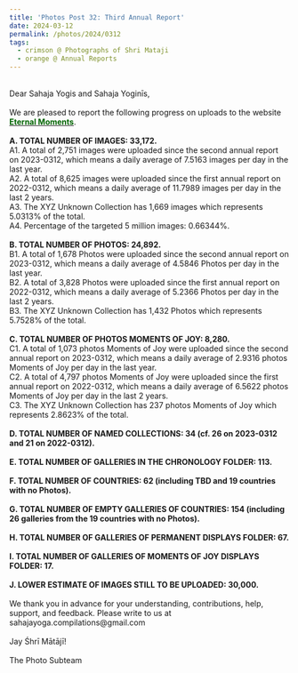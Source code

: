```yaml
---
title: 'Photos Post 32: Third Annual Report'
date: 2024-03-12
permalink: /photos/2024/0312
tags:
  - crimson @ Photographs of Shri Mataji
  - orange @ Annual Reports
---
```


<p>
<br>
Dear Sahaja Yogis and Sahaja Yoginīs,<br>
<br>
We are pleased to report the following progress on uploads to the website <a href="https://eternalmoments.smugmug.com/"> <font color="DarkGreen"><b>Eternal Moments</b></font></a>.<br>
<br>
<b>A. TOTAL NUMBER OF IMAGES: 33,172.</b><br> 
A1. A total of 2,751 images were uploaded since the second annual report on 2023-0312, which means a daily average of 7.5163 images per day in the last year.<br>
A2. A total of 8,625 images were uploaded since the first annual report on 2022-0312, which means a daily average of 11.7989 images per day in the last 2 years.<br>
A3. The XYZ Unknown Collection has 1,669 images which represents 5.0313% of the total.<br>
A4. Percentage of the targeted 5 million images: 0.66344%.<br>
<br>
<b>B. TOTAL NUMBER OF PHOTOS: 24,892.</b><br>
B1. A total of 1,678 Photos were uploaded since the second annual report on 2023-0312, which means a daily average of 4.5846 Photos per day in the last year.<br>
B2. A total of 3,828 Photos were uploaded since the first annual report on 2022-0312, which means a daily average of 5.2366 Photos per day in the last 2 years.<br>
B3. The XYZ Unknown Collection has 1,432 Photos which represents 5.7528% of the total.<br>
<br>
<b>C. TOTAL NUMBER OF PHOTOS MOMENTS OF JOY: 8,280.</b><br>
C1. A total of 1,073 photos Moments of Joy were uploaded since the second annual report on 2023-0312, which means a daily average of 2.9316 photos Moments of Joy per day in the last year.<br>
C2. A total of 4,797 photos Moments of Joy were uploaded since the first annual report on 2022-0312, which means a daily average of 6.5622 photos Moments of Joy per day in the last 2 years.<br>
C3. The XYZ Unknown Collection has 237 photos Moments of Joy which represents 2.8623% of the total.<br>
<br>
<b>D. TOTAL NUMBER OF NAMED COLLECTIONS: 34 (cf. 26 on 2023-0312 and 21 on 2022-0312).</b><br>
<br>
<b>E. TOTAL NUMBER OF GALLERIES IN THE CHRONOLOGY FOLDER: 113.</b><br>
<br>
<b>F. TOTAL NUMBER OF COUNTRIES: 62 (including TBD and 19 countries with no Photos).</b><br>
<br>
<b>G. TOTAL NUMBER OF EMPTY GALLERIES OF COUNTRIES: 154 (including 26 galleries from the 19 countries with no Photos).</b><br>
<br>
<b>H. TOTAL NUMBER OF GALLERIES OF PERMANENT DISPLAYS FOLDER: 67.</b><br>
<br>
<b>I. TOTAL NUMBER OF GALLERIES OF MOMENTS OF JOY DISPLAYS FOLDER: 17.</b><br>
<br>
<b>J. LOWER ESTIMATE OF IMAGES STILL TO BE UPLOADED: 30,000.</b><br>
<br>
We thank you in advance for your understanding, contributions, help, support, and feedback. Please write to us at sahajayoga.compilations@gmail.com<br>
<br>
Jay Śhrī Mātājī!<br>
<br>
The Photo Subteam<br>
</p>